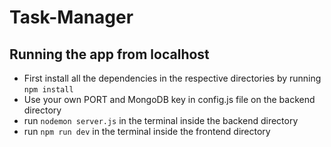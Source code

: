 # Task-Manager

## Running the app from localhost

- First install all the dependencies in the respective directories by running `npm install`
- Use your own PORT and MongoDB key in config.js file on the backend directory
- run `nodemon server.js` in the terminal inside the backend directory
- run `npm run dev` in the terminal inside the frontend directory
